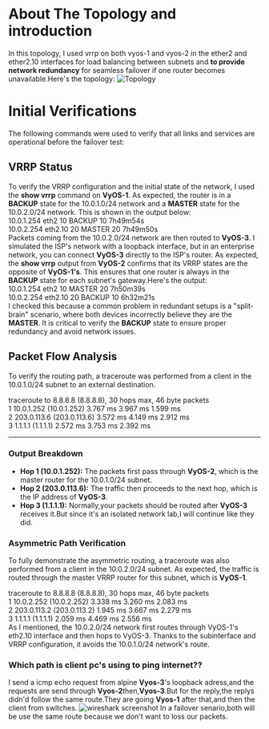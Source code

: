 # About The Topology and introduction 
In this topology, I used vrrp on both vyos-1 and vyos-2 in the ether2 and ether2.10 interfaces for load balancing between subnets and **to provide network redundancy** for seamless failover if one router becomes unavailable.Here's the topology: 
![Topology](https://github.com/fatihsecureshell/gns3labarcive/blob/main/topology.png)
# Initial Verifications
The following commands were used to verify that all links and services are operational before the failover test:
## VRRP Status

To verify the VRRP configuration and the initial state of the network, I used the **show vrrp** command on **VyOS-1**. As expected, the router is in a **BACKUP** state for the 10.0.1.0/24 network and a **MASTER** state for the 10.0.2.0/24 network. This is shown in the output below:  
10.0.1.254  eth2             10  BACKUP           10  7h49m54s  
10.0.2.254  eth2.10          20  MASTER           20  7h49m50s  
Packets coming from the 10.0.2.0/24 network are then routed to **VyOS-3**. I simulated the ISP's network with a loopback interface, but in an enterprise network, you can connect **VyOS-3** directly to the ISP's router.
As expected, the **show vrrp** output from **VyOS-2** confirms that its VRRP states are the opposite of **VyOS-1's**. This ensures that one router is always in the **BACKUP** state for each subnet's gateway.Here's the output:  
10.0.1.254  eth2             10  MASTER           20  7h50m39s  
10.0.2.254  eth2.10          20  BACKUP           10  6h32m21s  
I checked this because a common problem in redundant setups is a "split-brain" scenario, where both devices incorrectly believe they are the **MASTER**. It is critical to verify the **BACKUP** state to ensure proper redundancy and avoid network issues.
## Packet Flow Analysis
To verify the routing path, a traceroute was performed from a client in the 10.0.1.0/24 subnet to an external destination.

traceroute to 8.8.8.8 (8.8.8.8), 30 hops max, 46 byte packets  
 1  10.0.1.252 (10.0.1.252)  3.767 ms  3.967 ms  1.599 ms  
 2  203.0.113.6 (203.0.113.6)  3.572 ms  4.149 ms  2.912 ms  
 3  1.1.1.1 (1.1.1.1)  2.572 ms  3.753 ms  2.392 ms  

---

### **Output Breakdown**

- **Hop 1 (10.0.1.252):** The packets first pass through **VyOS-2**, which is the master router for the 10.0.1.0/24 subnet.  
- **Hop 2 (203.0.113.6):** The traffic then proceeds to the next hop, which is the IP address of **VyOS-3**.  
- **Hop 3 (1.1.1.1):** Normally,your packets should be routed after **VyOS-3** receives it.But since it's an isolated network lab,I will continue like they did.  
### Asymmetric Path Verification

To fully demonstrate the asymmetric routing, a traceroute was also performed from a client in the 10.0.2.0/24 subnet. As expected, the traffic is routed through the master VRRP router for this subnet, which is **VyOS-1**.  

traceroute to 8.8.8.8 (8.8.8.8), 30 hops max, 46 byte packets  
 1  10.0.2.252 (10.0.2.252)  3.338 ms  3.260 ms  2.083 ms  
 2  203.0.113.2 (203.0.113.2)  1.945 ms  3.667 ms  2.279 ms  
 3  1.1.1.1 (1.1.1.1)  2.059 ms  4.469 ms  2.556 ms  
As I mentioned, the 10.0.2.0/24 network first routes through VyOS-1's eth2.10 interface and then hops to VyOS-3. Thanks to the subinterface and VRRP configuration, it avoids the 10.0.1.0/24 network's route.
### Which path is client pc's using to ping internet??
I send a icmp echo request from alpine **Vyos-3**'s loopback adress,and the requests are send through **Vyos-2**then,**Vyos-3**.But for the reply,the replys didn'd follow the same route.They are going **Vyos-1** after that,and then the client from switches.
![wireshark screenshot](https://github.com/fatihsecureshell/gns3labarcive/blob/main/asymetricrouting.png) 
In a failover senario,both will be use the same route because we don't want to loss our packets.

